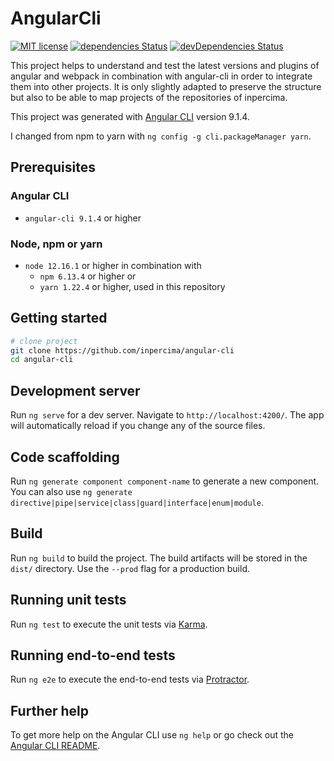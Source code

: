 # AngularCli

[![MIT license](https://img.shields.io/badge/license-MIT-blue.svg)](./LICENSE.md)
[![dependencies Status](https://david-dm.org/inpercima/angular-cli/status.svg)](https://david-dm.org/inpercima/angular-cli)
[![devDependencies Status](https://david-dm.org/inpercima/angular-cli/dev-status.svg)](https://david-dm.org/inpercima/angular-cli?type=dev)

This project helps to understand and test the latest versions and plugins of angular and webpack in combination with angular-cli in order to integrate them into other projects.
It is only slightly adapted to preserve the structure but also to be able to map projects of the repositories of inpercima.

This project was generated with [Angular CLI](https://github.com/angular/angular-cli) version 9.1.4.

I changed from npm to yarn with `ng config -g cli.packageManager yarn`.

## Prerequisites

### Angular CLI

* `angular-cli 9.1.4` or higher

### Node, npm or yarn

* `node 12.16.1` or higher in combination with
  * `npm 6.13.4` or higher or
  * `yarn 1.22.4` or higher, used in this repository

## Getting started

```bash
# clone project
git clone https://github.com/inpercima/angular-cli
cd angular-cli
```

## Development server

Run `ng serve` for a dev server. Navigate to `http://localhost:4200/`. The app will automatically reload if you change any of the source files.

## Code scaffolding

Run `ng generate component component-name` to generate a new component. You can also use `ng generate directive|pipe|service|class|guard|interface|enum|module`.

## Build

Run `ng build` to build the project. The build artifacts will be stored in the `dist/` directory. Use the `--prod` flag for a production build.

## Running unit tests

Run `ng test` to execute the unit tests via [Karma](https://karma-runner.github.io).

## Running end-to-end tests

Run `ng e2e` to execute the end-to-end tests via [Protractor](http://www.protractortest.org/).

## Further help

To get more help on the Angular CLI use `ng help` or go check out the [Angular CLI README](https://github.com/angular/angular-cli/blob/master/README.md).
